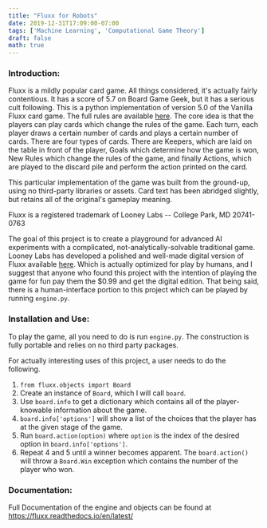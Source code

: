 ```yaml
---
title: "Fluxx for Robots"
date: 2019-12-31T17:09:00-07:00
tags: ['Machine Learning', 'Computational Game Theory']
draft: false
math: true
---
```


### Introduction:

Fluxx is a mildly popular card game. All things considered, it's
actually fairly contentious. It has a score of 5.7 on Board Game Geek,
but it has a serious cult following. This is a python implementation of
version 5.0 of the Vanilla Fluxx card game. The full rules are available
[here](https://www.looneylabs.com/sites/default/files/literature/Fluxx5.0_Rules.pdf).
The core idea is that the players can play cards which change the rules
of the game. Each turn, each player draws a certain number of cards and
plays a certain number of cards. There are four types of cards. There
are Keepers, which are laid on the table in front of the player, Goals
which determine how the game is won, New Rules which change the rules of
the game, and finally Actions, which are played to the discard pile and
perform the action printed on the card.

This particular implementation of the game was built from the ground-up,
using no third-party libraries or assets. Card text has been abridged
slightly, but retains all of the original's gameplay meaning.

Fluxx is a registered trademark of Looney Labs -- College Park, MD 20741-0763

The goal of this project is to create a playground for advanced AI
experiments with a complicated, not-analytically-solvable traditional
game. Looney Labs has developed a polished and well-made digital version
of Fluxx available
[here](https://www.looneylabs.com/news/digital-fluxx-back-now-android-too).
Which is actually optimized for play by humans, and I suggest that
anyone who found this project with the intention of playing the game for
fun pay them the $0.99 and get the digital edition. That being said,
there is a human-interface portion to this project which can be played
by running `engine.py`.




### Installation and Use:

To play the game, all you need to do is run `engine.py`. The
construction is fully portable and relies on no third party packages.

For actually interesting uses of this project, a user needs to do the
following.

1. `from fluxx.objects import Board`
1. Create an instance of `Board`, which I will call `board`.
1. Use `board.info` to get a dictionary which contains all of the
  player-knowable information about the game.
4. `board.info['options']` will show a list of the choices that the
   player has at the given stage of the game.
5. Run `board.action(option)` where `option` is the index of the desired
   option in `board.info['options']`.
6. Repeat 4 and 5 until a winner becomes apparent. The `board.action()`
   will throw a `Board.Win` exception which contains the number of the
   player who won.

### Documentation:

Full Documentation of the engine and objects can be found at
https://fluxx.readthedocs.io/en/latest/
